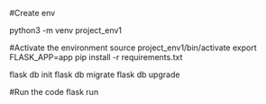 #Create env

python3 -m venv project_env1

#Activate the environment
source project_env1/bin/activate
export FLASK_APP=app
pip install -r requirements.txt

flask db init
flask db migrate
flask db upgrade

#Run the code
flask run
